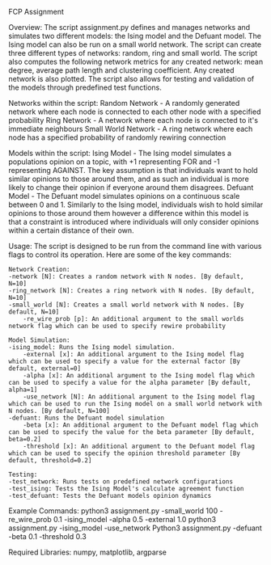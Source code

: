 
FCP Assignment 


Overview:
The script assignment.py defines and manages networks and simulates two different models: the Ising model and the Defuant model. The Ising model can also be run on a small world network. The script can create three different types of networks: random, ring and small world. The script also computes the following network metrics for any created network: mean degree, average path length and clustering coefficient. Any created network is also plotted. The script also allows for testing and validation of the models through predefined test functions.

Networks within the script:
Random Network - A randomly generated network where each node is connected to each other node with a specified probability
Ring Network - A network where each node is connected to it's immediate neighbours
Small World Network - A ring network where each node has a specified probability of randomly rewiring connection

Models within the script:
Ising Model - The Ising model simulates a populations opinion on a topic, with +1 representing FOR and -1 representing AGAINST. The key assumption is that individuals want to hold similar opinions to those around them, and as such an individual is more likely to change their opinion if everyone around them disagrees.
Defuant Model - The Defuant model simulates opinions on a continuous scale between 0 and 1. Similarly to the Ising model, individuals wish to hold similar opinions to those around them however a difference within this model is that a constraint is introduced where individuals will only consider opinions within a certain distance of their own.

Usage:
The script is designed to be run from the command line with various flags to control its operation. Here are some of the key commands:

	Network Creation:
	-network [N]: Creates a random network with N nodes. [By default, N=10]
	-ring_network [N]: Creates a ring network with N nodes. [By default, N=10]
	-small_world [N]: Creates a small world network with N nodes. [By default, N=10]
		-re_wire_prob [p]: An additional argument to the small worlds network flag which can be used to specify rewire probability

	Model Simulation:
	-ising_model: Runs the Ising model simulation.
		-external [x]: An additional argument to the Ising model flag which can be used to specify a value for the external factor [By default, external=0]
		-alpha [x]: An additional argument to the Ising model flag which can be used to specify a value for the alpha parameter [By default, alpha=1]
		-use_network [N]: An additional argument to the Ising model flag which can be used to run the Ising model on a small world network with N nodes. [By default, N=100] 
	-defuant: Runs the Defuant model simulation
		-beta [x]: An additional argument to the Defuant model flag which can be used to specify the value for the beta parameter [By default, beta=0.2]
		-threshold [x]: An additional argument to the Defuant model flag which can be used to specify the opinion threshold parameter [By default, threshold=0.2]

	Testing:
	-test_network: Runs tests on predefined network configurations
	-test_ising: Tests the Ising Model's calculate agreement function
	-test_defuant: Tests the Defuant models opinion dynamics

Example Commands:
python3 assignment.py -small_world 100 -re_wire_prob 0.1 -ising_model -alpha 0.5 -external 1.0
python3 assignment.py -ising_model -use_network
Python3 assignment.py -defuant -beta 0.1 -threshold 0.3


Required Libraries:
numpy, matplotlib, argparse
